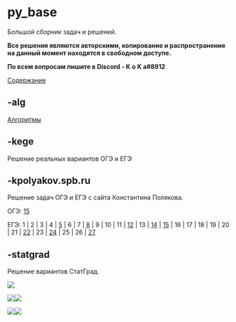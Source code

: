 # py_base
Большой сборник задач и решений.

**Все решения являются авторскими, копирование и распространение на данный момент находятся в свободном доступе.**

**По всем вопросам пишите в Discord - K o K a#8912**

[Содержание](https://github.com/koka-land/py_base/wiki/%D0%A1%D0%BE%D0%B4%D0%B5%D1%80%D0%B6%D0%B0%D0%BD%D0%B8%D0%B5)

## -alg
[Алгоритмы](https://github.com/koka-land/py_base/wiki/%D0%90%D0%BB%D0%B3%D0%BE%D1%80%D0%B8%D1%82%D0%BC%D1%8B)

## -kege
Решение реальных вариантов ОГЭ и ЕГЭ

## -kpolyakov.spb.ru
Решение задач ОГЭ и ЕГЭ с сайта Константина Полякова.

ОГЭ:
[15](https://github.com/koka-land/py_base/tree/master/kpolyakov.spb.ru/gia_9/t_15)

ЕГЭ: 
1 |
2 |
3 |
4 |
[5](https://github.com/koka-land/py_base/tree/master/kpolyakov.spb.ru/gia_11/t_05) |
6 |
7 |
[8](https://github.com/koka-land/py_base/tree/master/kpolyakov.spb.ru/gia_11/t_08) |
9 |
10 |
11 |
[12](https://github.com/koka-land/py_base/tree/master/kpolyakov.spb.ru/gia_11/t_12) |
13 |
[14](https://github.com/koka-land/py_base/tree/master/kpolyakov.spb.ru/gia_11/t_14) |
[15](https://github.com/koka-land/py_base/tree/master/kpolyakov.spb.ru/gia_11/t_15) |
16 |
17 |
18 |
19 |
20 |
21 |
[22](https://github.com/koka-land/py_base/tree/master/kpolyakov.spb.ru/gia_11/t_22) |
23 |
[24](https://github.com/koka-land/py_base/tree/master/kpolyakov.spb.ru/gia_11/t_24) |
25 |
26 |
[27](https://github.com/koka-land/py_base/tree/master/kpolyakov.spb.ru/gia_11/t_27)

## -statgrad
Решение вариантов СтатГрад.

![](https://github-profile-summary-cards.vercel.app/api/cards/profile-details?username=koka-land&theme=solarized_dark)

![](https://github-profile-summary-cards.vercel.app/api/cards/most-commit-language?username=koka-land&theme=solarized_dark)![](https://github-profile-summary-cards.vercel.app/api/cards/repos-per-language?username=koka-land&theme=solarized_dark)

![](https://github-profile-summary-cards.vercel.app/api/cards/stats?username=koka-land&theme=solarized_dark)![](https://github-profile-summary-cards.vercel.app/api/cards/productive-time?username=koka-land&theme=solarized_dark)
